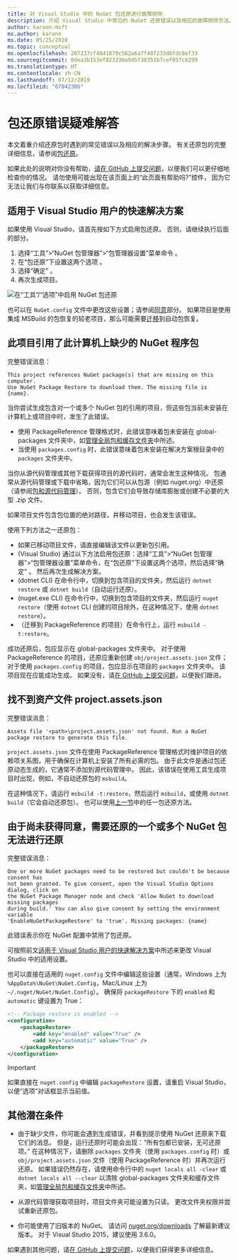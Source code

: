 ```yaml
---
title: 对 Visual Studio 中的 NuGet 包还原进行故障排除
description: 介绍 Visual Studio 中常见的 NuGet 还原错误以及相应的故障排除方法。
author: karann-msft
ms.author: karann
ms.date: 05/25/2018
ms.topic: conceptual
ms.openlocfilehash: 287237cf4041870c562a6a7f48f233d8fdc8ef33
ms.sourcegitcommit: 0dea3b153ef823230a9d5f38351b7cef057cb299
ms.translationtype: HT
ms.contentlocale: zh-CN
ms.lasthandoff: 07/12/2019
ms.locfileid: "67842386"
---
```

# <a name="troubleshooting-package-restore-errors"></a>包还原错误疑难解答

本文着重介绍还原包时遇到的常见错误以及相应的解决步骤。 有关还原包的完整详细信息，请参阅[包还原](../consume-packages/package-restore.md#enable-and-disable-package-restore-visual-studio)。

如果此处的说明对你没有帮助，[请在 GitHub 上提交问题](https://github.com/NuGet/docs.microsoft.com-nuget/issues)，以便我们可以更仔细地检查你的情况。 请勿使用可能出现在该页面上的“此页面有帮助吗?”控件， 因为它无法让我们与你联系以获取详细信息。

## <a name="quick-solution-for-visual-studio-users"></a>适用于 Visual Studio 用户的快速解决方案

如果使用 Visual Studio，请首先按如下方式启用包还原。 否则，请继续执行后面的部分。

1. 选择“工具”>“NuGet 包管理器”>“包管理器设置”菜单命令  。
1. 在“包还原”下设置这两个选项  。
1. 选择“确定”  。
1. 再次生成项目。

![在“工具”/“选项”中启用 NuGet 包还原](../consume-packages/media/restore-01-autorestoreoptions.png)

也可以在 `NuGet.config` 文件中更改这些设置；请参阅[同意](#consent)部分。 如果项目是使用集成 MSBuild 的包恢复的较老项目，那么可能需要[迁移](package-restore.md#migrate-to-automatic-package-restore-visual-studio)到自动包恢复。

<a name="missing"></a>

## <a name="this-project-references-nuget-packages-that-are-missing-on-this-computer"></a>此项目引用了此计算机上缺少的 NuGet 程序包

完整错误消息：

```output
This project references NuGet package(s) that are missing on this computer.
Use NuGet Package Restore to download them. The missing file is {name}.
```

当你尝试生成包含对一个或多个 NuGet 包的引用的项目，但这些包当前未安装在计算机上或项目中时，发生了此错误。

- 使用 PackageReference 管理格式时，此错误意味着包未安装在 global-packages  文件夹中，如[管理全局包和缓存文件夹](managing-the-global-packages-and-cache-folders.md)中所述。
- 当使用 `packages.config` 时，此错误意味着包未安装在解决方案根目录中的 `packages` 文件夹中。

当你从源代码管理或其他下载获得项目的源代码时，通常会发生这种情况。 包通常从源代码管理或下载中省略，因为它们可以从包源（例如 nuget.org）中还原（请参阅[包和源代码管理](Packages-and-Source-Control.md)）。 否则，包含它们会导致存储库膨胀或创建不必要的大型 .zip 文件。

如果项目文件包含包位置的绝对路径，并移动项目，也会发生该错误。

使用下列方法之一还原包：

- 如果已移动项目文件，请直接编辑该文件以更新包引用。
- (Visual Studio) 通过以下方法启用包还原：选择“工具”>“NuGet 包管理器”>“包管理器设置”菜单命令，在“包还原”下设置这两个选项，然后选择“确定”    。 然后再次生成解决方案。
- (dotnet CLI) 在命令行中，切换到包含项目的文件夹，然后运行 `dotnet restore` 或 `dotnet build`（自动运行还原）。
- (nuget.exe CLI) 在命令行中，切换到包含项目的文件夹，然后运行 `nuget restore`（使用 `dotnet` CLI 创建的项目除外，在这种情况下，使用 `dotnet restore`）。
- （迁移到 PackageReference 的项目）在命令行上，运行 `msbuild -t:restore`。

成功还原后，包应显示在 global-packages  文件夹中。 对于使用 PackageReference 的项目，还原应重新创建 `obj/project.assets.json` 文件；对于使用 `packages.config` 的项目，包应显示在项目的 `packages` 文件夹中。 该项目现在应能成功生成。 如果没有，请[在 GitHub 上提交问题](https://github.com/NuGet/docs.microsoft.com-nuget/issues)，以便我们跟进。

<a name="assets"></a>

## <a name="assets-file-projectassetsjson-not-found"></a>找不到资产文件 project.assets.json

完整错误消息：

```output
Assets file '<path>\project.assets.json' not found. Run a NuGet package restore to generate this file.
```

`project.assets.json` 文件在使用 PackageReference 管理格式时维护项目的依赖项关系图，用于确保在计算机上安装了所有必需的包。 由于此文件是通过包还原动态生成的，它通常不添加到源代码管理中。 因此，该错误在使用工具生成项目时出现，例如，不自动还原包的 `msbuild`。

在这种情况下，请运行 `msbuild -t:restore`，然后运行 `msbuild`，或使用 `dotnet build`（它会自动还原包）。 也可以使用[上一节](#missing)中的任一包还原方法。

<a name="consent"></a>

## <a name="one-or-more-nuget-packages-need-to-be-restored-but-couldnt-be-because-consent-has-not-been-granted"></a>由于尚未获得同意，需要还原的一个或多个 NuGet 包无法进行还原

完整错误消息：

```output
One or more NuGet packages need to be restored but couldn't be because consent has
not been granted. To give consent, open the Visual Studio Options dialog, click on
the NuGet Package Manager node and check 'Allow NuGet to download missing packages
during build.' You can also give consent by setting the environment variable
'EnableNuGetPackageRestore' to 'true'. Missing packages: {name}
```

此错误表示你在 NuGet 配置中禁用了包还原。

可按照前文[适用于 Visual Studio 用户的快速解决方案](#quick-solution-for-visual-studio-users)中所述来更改 Visual Studio 中的适用设置。

也可以直接在适用的 `nuget.config` 文件中编辑这些设置（通常，Windows 上为 `%AppData%\NuGet\NuGet.Config`，Mac/Linux 上为 `~/.nuget/NuGet/NuGet.Config`）。 确保将 `packageRestore` 下的 `enabled` 和 `automatic` 键设置为 True：

```xml
<!-- Package restore is enabled -->
<configuration>
    <packageRestore>
        <add key="enabled" value="True" />
        <add key="automatic" value="True" />
    </packageRestore>
</configuration>
```

> [!Important]
> 如果直接在 `nuget.config` 中编辑 `packageRestore` 设置，请重启 Visual Studio，以便“选项”对话框显示当前值。

## <a name="other-potential-conditions"></a>其他潜在条件

- 由于缺少文件，你可能会遇到生成错误，并看到提示使用 NuGet 还原来下载它们的消息。 但是，运行还原时可能会出现：“所有包都已安装，无可还原项。” 在这种情况下，请删除 `packages` 文件夹（使用 `packages.config` 时）或 `obj/project.assets.json` 文件（使用 PackageReference 时）并再次运行还原。 如果错误仍然存在，请使用命令行中的 `nuget locals all -clear` 或 `dotnet locals all --clear` 以清除 global-packages  文件夹和缓存文件夹，如[管理全局包和缓存文件夹](managing-the-global-packages-and-cache-folders.md)中所述。

- 从源代码管理获取项目时，项目文件夹可能设置为只读。 更改文件夹权限并尝试重新还原包。

- 你可能使用了旧版本的 NuGet。 请访问 [ nuget.org/downloads](https://www.nuget.org/downloads) 了解最新建议版本。 对于 Visual Studio 2015，建议使用 3.6.0。

如果遇到其他问题，请[在 GitHub 上提交问题](https://github.com/NuGet/docs.microsoft.com-nuget/issues)，以便我们获得更多详细信息。
